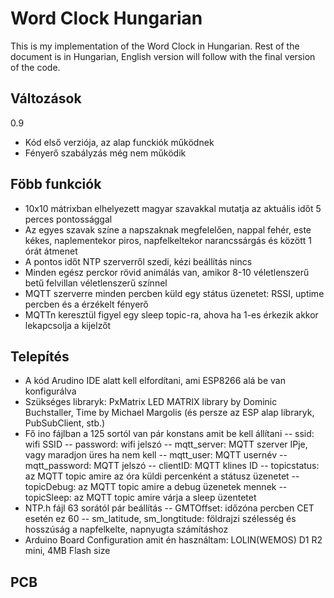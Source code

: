 # Word Clock Hungarian
This is my implementation of the Word Clock in Hungarian. Rest of the document is in Hungarian, English version will follow with the final version of the code.

## Változások
0.9
- Kód első verziója, az alap funckiók működnek
- Fényerő szabályzás még nem működik

## Föbb funkciók
- 10x10 mátrixban elhelyezett magyar szavakkal mutatja az aktuális időt 5 perces pontossággal
- Az egyes szavak színe a napszaknak megfelelően, nappal fehér, este kékes, naplementekor piros, napfelkeltekor narancssárgás és között 1 órát átmenet
- A pontos időt NTP szerverről szedi, kézi beállítás nincs
- Minden egész perckor rövid animálás van, amikor 8-10 véletlenszerű betű felvillan véletlenszerű színnel
- MQTT szerverre minden percben küld egy státus üzenetet: RSSI, uptime percben és a érzékelt fényerő
- MQTTn keresztül figyel egy sleep topic-ra, ahova ha 1-es érkezik akkor lekapcsolja a kijelzőt

## Telepítés
- A kód Arudino IDE alatt kell elfordítani, ami ESP8266 alá be van konfigurálva
- Szükséges libraryk: PxMatrix LED MATRIX library by Dominic Buchstaller, Time by Michael Margolis (és persze az ESP alap libraryk, PubSubClient, stb.)
- Fő ino fájlban a 125 sortól van pár konstans amit be kell állítani
-- ssid: wifi SSID
-- password: wifi jelszó
-- mqtt_server: MQTT szerver IPje, vagy maradjon üres ha nem kell
-- mqtt_user: MQTT usernév
-- mqtt_password: MQTT jelszó
-- clientID: MQTT klines ID
-- topicstatus: az MQTT topic amire az óra küldi percenként a státusz üzenetet
-- topicDebug: az MQTT topic amire a debug üzenetek mennek
-- topicSleep: az MQTT topic amire várja a sleep üzentetet
- NTP.h fájl 63 sorától pár beállítás
-- GMTOffset: időzóna percben CET esetén ez 60
-- sm_latitude, sm_longtitude: földrajzi szélesség és hosszúság a napfelkelte, napnyugta számításhoz
- Arduino Board Configuration amit én használtam: LOLIN(WEMOS) D1 R2 mini, 4MB Flash size

## PCB
